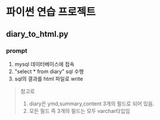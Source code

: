 # 파이썬 연습 프로젝트

## diary_to_html.py

### prompt
1. mysql 데이터베이스에 접속
2. "select * from diary" sql 수행
3. sql의 결과를 html 파일로 write

> 참고로 
>    1. diary은 ymd,summary,content 3개의 필드로 되어 있음.
>    2. 모든 필드 즉 3개의 필드는 모두 varchar타입임